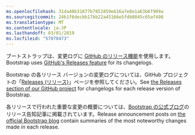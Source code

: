 ```yaml
---
ms.openlocfilehash: 31da40b31877b7852859e616a7e8e1a63b6f909a
ms.sourcegitcommit: 24b1f6decbb17bb22a45166e5fdb0845c65af498
ms.translationtype: MT
ms.contentlocale: ja-JP
ms.lasthandoff: 03/01/2019
ms.locfileid: "57078473"
---
```

<span data-ttu-id="d18f6-101">ブートストラップは、変更ログに [GitHub のリリース機能](https://github.com/blog/1547-release-your-software)を使用します。</span><span class="sxs-lookup"><span data-stu-id="d18f6-101">Bootstrap uses [GitHub's Releases feature](https://github.com/blog/1547-release-your-software) for its changelogs.</span></span>

<span data-ttu-id="d18f6-102">Bootstrap の各リリース バージョンの変更ログについては、GitHub プロジェクトの「[Releases (リリース)](https://github.com/twbs/bootstrap/releases)」ページを参照してください。</span><span class="sxs-lookup"><span data-stu-id="d18f6-102">See [the Releases section of our GitHub project](https://github.com/twbs/bootstrap/releases) for changelogs for each release version of Bootstrap.</span></span>

<span data-ttu-id="d18f6-103">各リリースで行われた重要な変更の概要については、[Bootstrap の公式ブログ](http://blog.getbootstrap.com)のリリース告知記事に掲載されています。</span><span class="sxs-lookup"><span data-stu-id="d18f6-103">Release announcement posts on [the official Bootstrap blog](http://blog.getbootstrap.com) contain summaries of the most noteworthy changes made in each release.</span></span>
